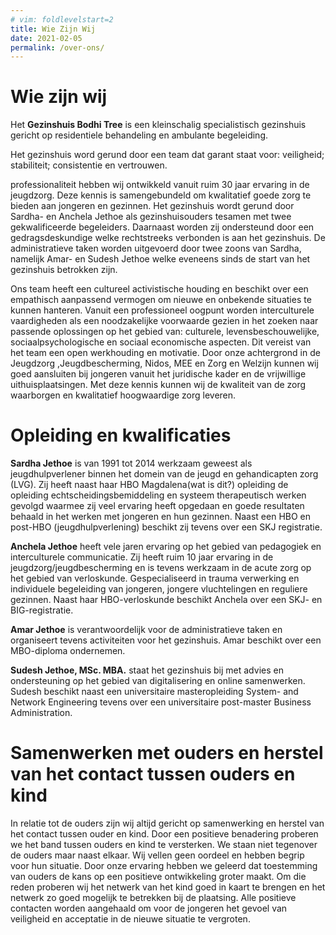 ```yaml
---
# vim: foldlevelstart=2
title: Wie Zijn Wij
date: 2021-02-05
permalink: /over-ons/
---
```


# Wie zijn wij

Het **Gezinshuis Bodhi Tree** is een kleinschalig specialistisch gezinshuis gericht op residentiele behandeling en ambulante begeleiding.

Het gezinshuis word gerund door een team dat garant staat voor: veiligheid; stabiliteit; consistentie en vertrouwen.

 professionaliteit hebben wij ontwikkeld vanuit ruim 30 jaar ervaring in de jeugdzorg. Deze kennis is samengebundeld om kwalitatief goede zorg te bieden aan jongeren en gezinnen.
Het gezinshuis wordt gerund door Sardha- en Anchela Jethoe als gezinshuisouders tesamen met twee gekwalificeerde begeleiders. Daarnaast worden zij ondersteund door een gedragsdeskundige welke rechtstreeks verbonden is aan het gezinshuis. De administratieve taken worden uitgevoerd door twee zoons van Sardha, namelijk Amar- en Sudesh Jethoe welke eveneens sinds de start van het gezinshuis betrokken zijn.

Ons team heeft een cultureel activistische houding en beschikt over een empathisch aanpassend vermogen om nieuwe en onbekende situaties te kunnen hanteren. Vanuit een professioneel oogpunt worden interculturele vaardigheden als een noodzakelijke voorwaarde gezien in het zoeken naar passende oplossingen op het gebied van: culturele, levensbeschouwelijke, sociaalpsychologische en sociaal economische aspecten. Dit vereist van het team een open werkhouding en motivatie.  Door onze achtergrond  in  de Jeugdzorg ,Jeugdbescherming,  Nidos, MEE en Zorg en Welzijn kunnen wij goed aansluiten   bij  jongeren vanuit het juridische kader en de vrijwillige uithuisplaatsingen. Met deze kennis kunnen  wij de kwaliteit van de zorg  waarborgen en kwalitatief hoogwaardige zorg leveren.

# Opleiding en kwalificaties

**Sardha Jethoe** is van 1991 tot 2014 werkzaam geweest als jeugdhulpverlener binnen het domein van de jeugd en gehandicapten zorg (LVG). Zij heeft naast haar HBO Magdalena(wat is dit?) opleiding de opleiding echtscheidingsbemiddeling en systeem therapeutisch werken gevolgd waarmee zij veel ervaring heeft opgedaan en goede resultaten behaald in het werken met jongeren en hun gezinnen. Naast een HBO en post-HBO (jeugdhulpverlening) beschikt zij tevens over een SKJ registratie.

**Anchela Jethoe** heeft vele jaren ervaring op het gebied van pedagogiek en interculturele communicatie. Zij heeft ruim 10 jaar ervaring in de jeugdzorg/jeugdbescherming en is tevens werkzaam in de acute zorg op het gebied van verloskunde. Gespecialiseerd in trauma verwerking en individuele begeleiding van jongeren, jongere vluchtelingen en reguliere gezinnen. Naast haar HBO-verloskunde beschikt Anchela over een SKJ- en BIG-registratie.

**Amar Jethoe** is verantwoordelijk voor de administratieve taken en organiseert tevens activiteiten voor het gezinshuis. Amar beschikt over een MBO-diploma ondernemen.

**Sudesh Jethoe, MSc. MBA.** staat het gezinshuis bij met advies en ondersteuning op het gebied van digitalisering en online samenwerken. Sudesh beschikt naast een universitaire masteropleiding System- and Network Engineering tevens over een universitaire post-master Business Administration.

# Samenwerken met ouders en herstel van het contact tussen ouders en kind

In relatie tot de ouders zijn wij altijd gericht op samenwerking en herstel van het contact tussen ouder en kind. Door een positieve benadering proberen we het band tussen ouders en kind te versterken. We staan niet tegenover de ouders maar naast elkaar. Wij vellen geen oordeel en hebben begrip voor hun situatie. Door onze ervaring hebben we geleerd dat toestemming van ouders de kans op een positieve ontwikkeling groter maakt. Om die reden proberen wij het netwerk van het kind goed in kaart te brengen en het netwerk zo goed mogelijk te betrekken bij de plaatsing. Alle positieve contacten worden aangehaald om voor de jongeren het gevoel van veiligheid en acceptatie in de nieuwe situatie te vergroten.


